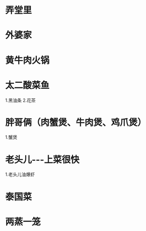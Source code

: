 # 弄堂里
# 外婆家
# 黄牛肉火锅

# 太二酸菜鱼
1.黑油条
2.花茶

# 胖哥俩（肉蟹煲、牛肉煲、鸡爪煲）
1.蟹煲
# 老头儿---上菜很快
1.老头儿油爆虾
# 泰国菜

# 两蒸一笼